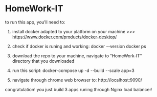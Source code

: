 # HomeWork-IT

to run this app, you'll need to:

1. install docker adapted to your platform on your machine >>> https://www.docker.com/products/docker-desktop/

2. check if docker is runing and working:
docker --version
docker ps

3. download the repo to your machine, navigate to "HomeWork-IT" directory that you downloaded

4. run this script:
docker-compose up -d --build --scale app=3

5. navigate through chrome web browser to:
http://localhost:9090/

congratulation!
you just build 3 apps runing through Nginx load balancer! 
